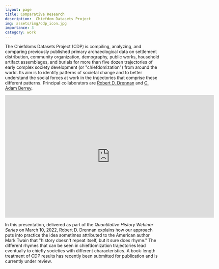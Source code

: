 ```yaml
---
layout: page
title: Comparative Research
description:  Chiefdom Datasets Project
img: assets/img/cdp_icon.jpg
importance: 3
category: work
---
```


The Chiefdoms Datasets Project (CDP) is compiling, analyzing, and comparing previously published primary archaeological data on settlement distribution, community organization, demography, public works, household artifact assemblages, and burials for more than five dozen trajectories of early complex society development (or "chiefdomization") from around the world. Its aim is to identify patterns of societal change and to better understand the social forces at work in the trajectories that comprise these different patterns. Principal collaborators are <a href="https://www.anthropology.pitt.edu/people/robert-d-drennan">Robert D. Drennan</a> and <a href="https://www.csus.edu/faculty/b/adam.berrey/">C. Adam Berrey</a>.

<iframe width="680" height="400" src="https://www.youtube.com/embed/oZdP85X11eM" title="Varied Trajectories of Chiefdomization | Robert D. Drennan | U Pittsburgh | #QuantitativeHistory" frameborder="0" allow="accelerometer; autoplay; clipboard-write; encrypted-media; gyroscope; picture-in-picture; web-share" allowfullscreen></iframe>

In this presentation, delivered as part of the <i>Quantitative History Webinar Series</i> on March 10, 2022, Robert D. Drennan explains how our approach puts into practice the idea sometimes attributed to the American author Mark Twain that "history doesn't repeat itself, but it sure does rhyme." The different rhymes that can be seen in chiefdomization trajectories lead eventually to chiefly societies with different characteristics. A book-length treatment of CDP results has recently been submitted for publication and is currently under review.
